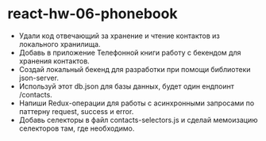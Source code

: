 # react-hw-06-phonebook

- Удали код отвечающий за хранение и чтение контактов из локального хранилища.
- Добавь в приложение Телефонной книги работу с бекендом для хранения контактов.
- Создай локальный бекенд для разработки при помощи библиотеки json-server.
- Используй этот db.json для базы данных, будет один ендпоинт /contacts.
- Напиши Redux-операции для работы с асинхронными запросами по паттерну request, success и error.
- Добавь селекторы в файл contacts-selectors.js и сделай мемоизацию селекторов там, где необходимо.